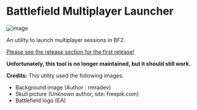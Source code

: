 # Battlefield Multiplayer Launcher
![image](https://user-images.githubusercontent.com/22074851/125173348-258e0680-e1bf-11eb-9421-6a2601b159a8.png)

An utility to launch multiplayer sessions in BF2.

[Please see the release section for the first release!](https://github.com/CLStrike/bf2mplauncher/releases/tag/v1.4)


**Unfortunately, this tool is no longer maintained, but it should still work.**

**Credits:**
This utility used the following images.
- Background image (Author : rmradev)
- Skull picture (Unknown author, site: freepik.com)
- Battlefield logo (EA)


